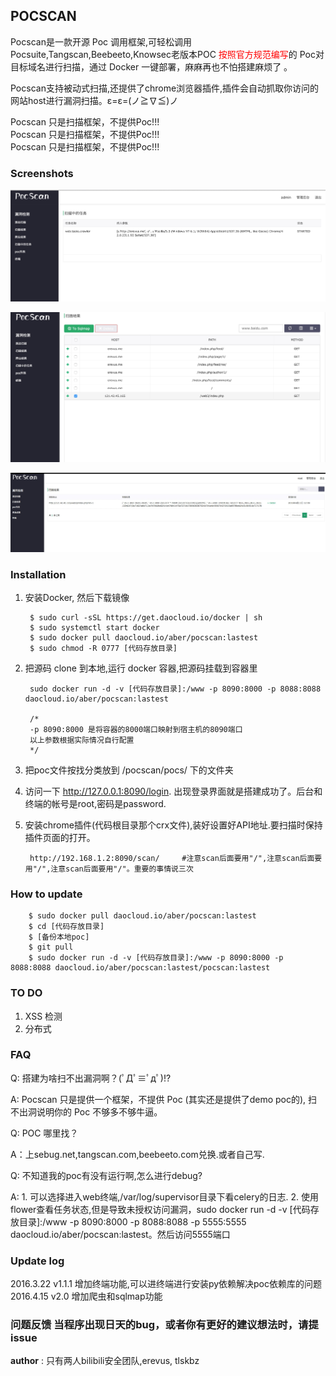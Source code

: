 ## POCSCAN

 Pocscan是一款开源 Poc 调用框架,可轻松调用Pocsuite,Tangscan,Beebeeto,Knowsec老版本POC <font color=red>按照官方规范编写</font>的 Poc对目标域名进行扫描，通过 Docker 一键部署，麻麻再也不怕搭建麻烦了 。
 
Pocscan支持被动式扫描,还提供了chrome浏览器插件,插件会自动抓取你访问的网站host进行漏洞扫描。ε=ε=(ノ≧∇≦)ノ
 
 Pocscan 只是扫描框架，不提供Poc!!!  
 Pocscan 只是扫描框架，不提供Poc!!!  
 Pocscan 只是扫描框架，不提供Poc!!!  
 
### Screenshots

![前台](./screenshots/1.png)

![爬虫](./screenshots/2.png)

![sqlmap](./screenshots/3.png)

### Installation

1. 安装Docker, 然后下载镜像

    	$ sudo curl -sSL https://get.daocloud.io/docker | sh 
    	$ sudo systemctl start docker
    	$ sudo docker pull daocloud.io/aber/pocscan:lastest
    	$ sudo chmod -R 0777 [代码存放目录]
    	
2. 把源码 clone 到本地,运行 docker 容器,把源码挂载到容器里

        sudo docker run -d -v [代码存放目录]:/www -p 8090:8000 -p 8088:8088 daocloud.io/aber/pocscan:lastest
    	
    	/*
    	-p 8090:8000 是将容器的8000端口映射到宿主机的8090端口
    	以上参数根据实际情况自行配置
    	*/
    	
    	
3. 把poc文件按找分类放到 /pocscan/pocs/ 下的文件夹

4. 访问一下 http://127.0.0.1:8090/login. 出现登录界面就是搭建成功了。后台和终端的帐号是root,密码是password.

5. 安装chrome插件(代码根目录那个crx文件),装好设置好API地址.要扫描时保持插件页面的打开。
	
		http://192.168.1.2:8090/scan/     #注意scan后面要用"/",注意scan后面要用"/",注意scan后面要用"/"。重要的事情说三次

### How to update

        $ sudo docker pull daocloud.io/aber/pocscan:lastest
        $ cd [代码存放目录]
        $ [备份本地poc]
        $ git pull 
        $ sudo docker run -d -v [代码存放目录]:/www -p 8090:8000 -p 8088:8088 daocloud.io/aber/pocscan:lastest/pocscan:lastest
 		
 		
### TO DO

1. XSS 检测
2. 分布式

### FAQ

Q: 搭建为啥扫不出漏洞啊？(ﾟДﾟ≡ﾟдﾟ)!?

A: Pocscan 只是提供一个框架，不提供 Poc (其实还是提供了demo poc的), 扫不出洞说明你的 Poc 不够多不够牛逼。

Q: POC 哪里找？

A：上sebug.net,tangscan.com,beebeeto.com兑换.或者自己写.

Q: 不知道我的poc有没有运行啊,怎么进行debug?

A: 1. 可以选择进入web终端,/var/log/supervisor目录下看celery的日志.
   2. 使用flower查看任务状态,但是导致未授权访问漏洞，sudo docker run -d -v [代码存放目录]:/www -p 8090:8000 -p 8088:8088 -p 5555:5555 daocloud.io/aber/pocscan:lastest。然后访问5555端口
   

### Update log

2016.3.22 v1.1.1 增加终端功能,可以进终端进行安装py依赖解决poc依赖库的问题
2016.4.15 v2.0 增加爬虫和sqlmap功能

### 问题反馈 当程序出现日天的bug，或者你有更好的建议想法时，请提issue

__author__ : 只有两人bilibili安全团队,erevus, tlskbz
